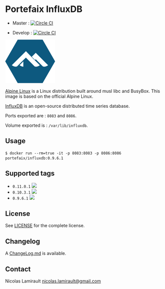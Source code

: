 # Portefaix InfluxDB

* Master :
[![Circle CI](https://circleci.com/gh/portefaix/docker-influxdb/tree/master.svg?style=svg)](https://circleci.com/gh/portefaix/docker-influxdb/tree/master)

* Develop :
[![Circle CI](https://circleci.com/gh/portefaix/docker-influxdb/tree/develop.svg?style=svg)](https://circleci.com/gh/portefaix/docker-influxdb/tree/develop)

![logo](https://raw.githubusercontent.com/1science/docker-alpine/latest/logo.png)

[Alpine Linux][] is a Linux distribution built around musl libc and BusyBox.
This image is based on the official Alpine Linux.

[InfluxDB][] is an open-source distributed time series database.

Ports exported are : `8083` and `8086`.

Volume exported is : `/var/lib/influxdb`.

## Usage

    $ docker run --rm=true -it -p 8083:8083 -p 8086:8086 portefaix/influxdb:0.9.6.1

## Supported tags

- `0.11.0.1` [![](https://badge.imagelayers.io/portefaix/influxdb:0.11.0.svg)](https://imagelayers.io/?images=portefaix/influxdb:0.11.0.1 'imagelayers.io')
- `0.10.3.1` [![](https://badge.imagelayers.io/portefaix/influxdb:0.10.3.1.svg)](https://imagelayers.io/?images=portefaix/influxdb:0.10.3.1 'imagelayers.io')
- `0.9.6.1` [![](https://badge.imagelayers.io/portefaix/influxdb:0.9.6.1.svg)](https://imagelayers.io/?images=portefaix/influxdb:0.9.6.1 'imagelayers.io')

## License

See [LICENSE](LICENSE) for the complete license.


## Changelog

A [ChangeLog.md](ChangeLog.md) is available.


## Contact

Nicolas Lamirault <nicolas.lamirault@gmail.com>


[Alpine Linux]: http://www.alpinelinux.org

[InfluxDB]: http://influxdb.com

